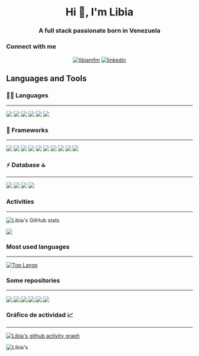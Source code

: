 <!DOCTYPE html>
<html>

<head>
    
   
 </head>
<body>
 <h1 align="center">Hi 👋, I'm Libia</h1>
<h3 align="center">A full stack passionate born in Venezuela</h3>

<h3 align="left">Connect with me</h3>
    
<p align="center">
<a href="https://twitter.com/libiamfm" target="blank"><img align="center" src="https://img.shields.io/badge/Twitter-1DA1F2?style=for-the-badge&logo=twitter&logoColor=white" alt="libiamfm"/></a>
<a href="https://linkedin.com/in/libia-m-freites-m/" target="blank"><img align="center" src="https://img.shields.io/badge/LinkedIn-0077B5?style=for-the-badge&logo=linkedin&logoColor=white" alt="linkedin"/></a>
</p>
    

    

<h2 align="left">Languages and Tools</h2>

      
 
    
<h3>👩‍💻 Languages</h3>
<hr />
        
 <img src="https://img.shields.io/badge/Java-ED8B00?style=for-the-badge&logo=java&logoColor=white" />  <img src="https://img.shields.io/badge/Python-FFD43B?style=for-the-badge&logo=python&logoColor=darkgreen" />  <img src="https://img.shields.io/badge/JavaScript-323330?style=for-the-badge&logo=javascript&logoColor=F7DF1E" />   <img src="https://img.shields.io/badge/HTML5-E34F26?style=for-the-badge&logo=html5&logoColor=white" />  <img src="https://img.shields.io/badge/CSS3-1572B6?style=for-the-badge&logo=css3&logoColor=white" /> <img src="https://img.shields.io/badge/TypeScript-007ACC?style=for-the-badge&logo=typescript&logoColor=white" /> 

    
<h3>🚀 Frameworks </h3>
<hr />
    
   
 <img src="https://img.shields.io/badge/Spring-6DB33F?style=for-the-badge&logo=spring&logoColor=white"/>  <img src="https://img.shields.io/badge/Hibernate-4B275F?style=for-the-badge&logo=hibernate&logoColor=white" />  <img src="https://img.shields.io/badge/Maven-DC322F?style=for-the-badge&logo=maven&logoColor=white" />     <img src="https://img.shields.io/badge/Angular-DD0031?style=for-the-badge&logo=angular&logoColor=white"/>   <img src="https://img.shields.io/badge/Django-092E20?style=for-the-badge&logo=django&logoColor=green" />  <img src="https://img.shields.io/badge/Flask-000000?style=for-the-badge&logo=flask&logoColor=white" /> <img src="https://img.shields.io/badge/Vue.js-35495E?style=for-the-badge&logo=vuedotjs&logoColor=4FC08D"/>  <img src="https://img.shields.io/badge/Bootstrap-563D7C?style=for-the-badge&logo=bootstrap&logoColor=white"/> <img src="https://img.shields.io/badge/DJANGO-REST-ff1709?style=for-the-badge&logo=django&logoColor=white&color=ff1709&labelColor=gray"/>  <img src="https://img.shields.io/badge/firebase-ffca28?style=for-the-badge&logo=firebase&logoColor=black"/> 
    
    
    
<h3> ⚡ Database 🔝 </h3>
<hr />
    
    
 <img src="https://img.shields.io/badge/MySQL-00000F?style=for-the-badge&logo=mysql&logoColor=white" />  <img src="https://img.shields.io/badge/MongoDB-4EA94B?style=for-the-badge&logo=mongodb&logoColor=white" /> <img src="https://img.shields.io/badge/SQLite-07405E?style=for-the-badge&logo=sqlite&logoColor=white"/>   <img src="https://img.shields.io/badge/MariaDB-003545?style=for-the-badge&logo=mariadb&logoColor=white"/>  
    
   
    
   
  
    
<!--| Java | Web | Python | PHP |
| ------------- | ------------- | ------------- | ------------- |
| Spring  | Javascript  | Django |
| Hibernate  | Html  |    
| JPA       | Css  |-->
    

 <h3 align="left">Activities</h3>
 <hr />
    
 ![Libia's GitHub stats](https://github-readme-stats-ten-blush.vercel.app/api?username=margaritasing&show_icons=true&theme=dracula)
    
    
 
    
 <img src="{https://img.shields.io/badge/Python-FFD43B?style=for-the-badge&logo=python&logoColor=darkgreen}"/>
   
    
    



    
 
   
       
  <h3 align="rigth">Most used languages</h3> 
  <hr />
 
    
 [![Top Langs](https://github-readme-stats-ten-blush.vercel.app/api/top-langs/?username=margaritasing&langs_count=9&theme=dracula)](https://github-readme-stats-ten-blush.vercel.app)





    
       
  

    
 <h3 align="left">Some repositories</h3> 
 <hr />
    
 <a href="https://github.com/margaritasing/a.Challenger_Disney">
      <img align="center" src="https://github-readme-stats-ten-blush.vercel.app/api/pin/?username=margaritasing&repo=Challenger_Disney&theme=dracula" />
</a>
<a href="https://github.com/margaritasing/A.CRUDSpringBD">
      <img align="center" src="https://github-readme-stats.vercel.app/api/pin/?username=margaritasing&repo=CRUDSpringBD&theme=dracula" />
</a>
<a href="https://github.com/margaritasing/AplicacionAerolineaDjango">
      <img align="center" src="https://github-readme-stats-ten-blush.vercel.app/api/pin/?username=margaritasing&repo=AplicacionAerolineaDjango&theme=dracula" />
</a>
    <a href="https://github.com/margaritasing/A.Python-con-React">
      <img align="center" src="https://github-readme-stats.vercel.app/api/pin/?username=margaritasing&repo=Python-con-React&theme=dracula" />
</a>
<a href="https://github.com/margaritasing/ApiProductoRoles">
      <img align="center" src="https://github-readme-stats-ten-blush.vercel.app/api/pin/?username=margaritasing&repo=ApiProductoRoles&theme=dracula" />
</a>
 <a href="https://github.com/margaritasing/GaleriaDePeliculasOMDB">
      <img align="center" src="https://github-readme-stats.vercel.app/api/pin/?username=margaritasing&repo=GaleriaDePeliculasOMDB&theme=dracula" />
</a>
    
  
 



 <h3 align="left">Gráfico de actividad 📈</h3> 
 <hr />

 
    
    
[![Libia's github activity graph]( https://graficoactividad.herokuapp.com/graph?username=margaritasing&theme=dracula)](https://github.com/margaritasing/github-readme-activity-graph)
    
    
![Libia's](https://github-profile-trophy.vercel.app/?username=margaritasing&langs_count=6&theme=dracula&align="center")
    
    
    
   

    
    
    



</body>

</html>





